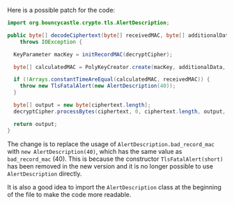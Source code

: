 Here is a possible patch for the code:

```java
import org.bouncycastle.crypto.tls.AlertDescription;

public byte[] decodeCiphertext(byte[] receivedMAC, byte[] additionalData, byte[] ciphertext)
    throws IOException {

  KeyParameter macKey = initRecordMAC(decryptCipher);

  byte[] calculatedMAC = PolyKeyCreator.create(macKey, additionalData, ciphertext);

  if (!Arrays.constantTimeAreEqual(calculatedMAC, receivedMAC)) {
    throw new TlsFatalAlert(new AlertDescription(40));
  }

  byte[] output = new byte[ciphertext.length];
  decryptCipher.processBytes(ciphertext, 0, ciphertext.length, output, 0);

  return output;
}
```

The change is to replace the usage of `AlertDescription.bad_record_mac` with `new AlertDescription(40)`, which has the same value as `bad_record_mac` (40). This is because the constructor `TlsFatalAlert(short)` has been removed in the new version and it is no longer possible to use `AlertDescription` directly.

It is also a good idea to import the `AlertDescription` class at the beginning of the file to make the code more readable.